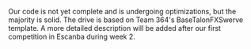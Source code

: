 Our code is not yet complete and is undergoing optimizations, but the majority is solid. The drive is based on Team 364's BaseTalonFXSwerve template. A more detailed description will be added after our first competition in Escanba during week 2.
